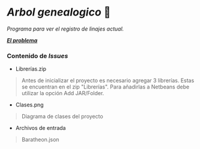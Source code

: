 # ***Arbol genealogico*** :dragon:

_Programa para ver el registro de linajes actual._

[***El problema***](https://docs.google.com/document/d/1ONDnO1jUwVRjE1M3b3-Wis5dCU6LokCjEfw1rmZ19Ag/edit?tab=t.0](https://docs.google.com/document/d/1Q7ps0Brk3NZOcrULe7X7OMoWP-f_HhTLAIeNst-CyPc/edit?tab=t.0))

### Contenido de _Issues_
* Librerías.zip
> Antes de inicializar el proyecto es necesario agregar 3 librerías. Estas se encuentran en el zip "Librerías". Para añadirlas a Netbeans debe utilizar la opción Add JAR/Folder.
* Clases.png
> Diagrama de clases del proyecto
* Archivos de entrada
> Baratheon.json
